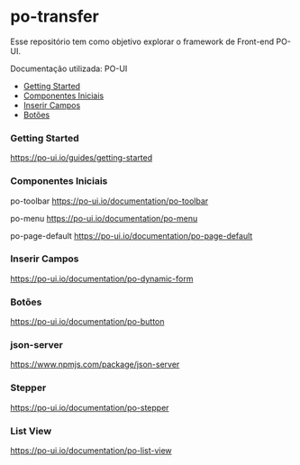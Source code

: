 # po-transfer

Esse repositório tem como objetivo explorar o framework de Front-end PO-UI.

Documentação utilizada: PO-UI

- [Getting Started](#getting-started)
- [Componentes Iniciais](#componentes-iniciais)
- [Inserir Campos](#inserir-campos)
- [Botões](#botoes)


### Getting Started
https://po-ui.io/guides/getting-started


### Componentes Iniciais

po-toolbar
https://po-ui.io/documentation/po-toolbar

po-menu
https://po-ui.io/documentation/po-menu

po-page-default
https://po-ui.io/documentation/po-page-default


### Inserir Campos

https://po-ui.io/documentation/po-dynamic-form

### Botões
https://po-ui.io/documentation/po-button


### json-server

https://www.npmjs.com/package/json-server


### Stepper

https://po-ui.io/documentation/po-stepper

### List View

https://po-ui.io/documentation/po-list-view



